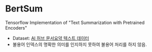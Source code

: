 # BertSum
Tensorflow Implementation of "Text Summarization with Pretrained Encoders"

- Dataset: <a href="https://aihub.or.kr/aidata/8054" target="_blank"> AI 허브 문서요약 텍스트 데이터 </a>
- 불용어 인덱스의 명확한 의미를 인지하지 못하여 불용어 처리를 하지 않음.
